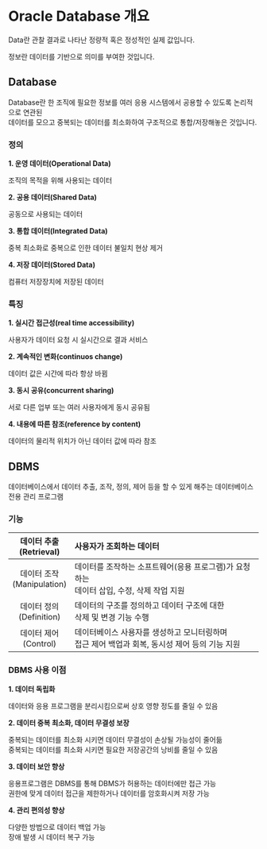 # Oracle Database 개요

Data란 관찰 결과로 나타난 정량적 혹은 정성적인 실제 값입니다.

정보란 데이터를 기반으로 의미를 부여한 것입니다.

## Database

Database란 한 조직에 필요한 정보를 여러 응용 시스템에서 공용할 수 있도록 논리적으로 연관된<br>
데이터를 모으고 중복되는 데이터를 최소화하여 구조적으로 통합/저장해놓은 것입니다.

### 정의

**1. 운영 데이터(Operational Data)**

조직의 목적을 위해 사용되는 데이터

**2. 공용 데이터(Shared Data)**

공동으로 사용되는 데이터

**3. 통합 데이터(Integrated Data)**

중복 최소화로 중복으로 인한 데이터 불일치 현상 제거

**4. 저장 데이터(Stored Data)**

컴퓨터 저장장치에 저장된 데이터

### 특징

**1. 실시간 접근성(real time accessibility)**

사용자가 데이터 요청 시 실시간으로 결과 서비스

**2. 계속적인 변화(continuos change)**

데이터 값은 시간에 따라 항상 바뀜

**3. 동시 공유(concurrent sharing)**

서로 다른 업부 또는 여러 사용자에게 동시 공유됨

**4. 내용에 따른 참조(reference by content)**

데이터의 물리적 위치가 아닌 데이터 값에 따라 참조

## DBMS

데이터베이스에서 데이터 추출, 조작, 정의, 제어 등을 할 수 있게 해주는 데이터베이스 전용 관리 프로그램

### 기능

|데이터 추출<br>(Retrieval)|사용자가 조회하는 데이터|
|:---:|:---|
|데이터 조작<br>(Manipulation)|데이터를 조작하는 소프트웨어(응용 프로그램)가 요청하는<br>데이터 삽입, 수정, 삭제 작업 지원|
|데이터 정의<br>(Definition)|데이터의 구조를 정의하고 데이터 구조에 대한<br>삭제 및 변경 기능 수행|
|데이터 제어<br>(Control)|데이터베이스 사용자를 생성하고 모니터링하며<br>접근 제어 백업과 회복, 동시성 제어 등의 기능 지원|

### DBMS 사용 이점

**1. 데이터 독립화**

데이터와 응용 프로그램을 분리시킴으로써 상호 영향 정도를 줄일 수 있음

**2. 데이터 중복 최소화, 데이터 무결성 보장**

중복되는 데이터를 최소화 시키면 데이터 무결성이 손상될 가능성이 줄어듦<br>
중복되는 데이터를 최소화 시키면 필요한 저장공간의 낭비를 줄일 수 있음

**3. 데이터 보안 향상**

응용프로그램은 DBMS를 통해 DBMS가 허용하는 데이터에만 접근 가능<br>
권한에 맞게 데이터 접근을 제한하거나 데이터를 암호화시켜 저장 가능

**4. 관리 편의성 향상**

다양한 방법으로 데이터 백업 가능<br>
장애 발생 시 데이터 복구 가능

